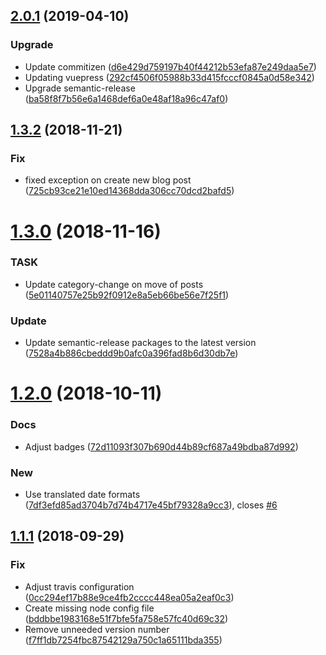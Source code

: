 ## [2.0.1](https://github.com/breadlesscode/neos-blog/compare/v2.0.0...v2.0.1) (2019-04-10)


### Upgrade

* Update commitizen ([d6e429d759197b40f44212b53efa87e249daa5e7](https://github.com/breadlesscode/neos-blog/commit/d6e429d759197b40f44212b53efa87e249daa5e7))
* Updating vuepress ([292cf4506f05988b33d415fcccf0845a0d58e342](https://github.com/breadlesscode/neos-blog/commit/292cf4506f05988b33d415fcccf0845a0d58e342))
* Upgrade semantic-release ([ba58f8f7b56e6a1468def6a0e48af18a96c47af0](https://github.com/breadlesscode/neos-blog/commit/ba58f8f7b56e6a1468def6a0e48af18a96c47af0))

## [1.3.2](https://github.com/breadlesscode/neos-blog/compare/v1.3.1...v1.3.2) (2018-11-21)


### Fix

* fixed exception on create new blog post ([725cb93ce21e10ed14368dda306cc70dcd2bafd5](https://github.com/breadlesscode/neos-blog/commit/725cb93ce21e10ed14368dda306cc70dcd2bafd5))

# [1.3.0](https://github.com/breadlesscode/neos-blog/compare/v1.2.0...v1.3.0) (2018-11-16)


### TASK

* Update category-change on move of posts ([5e01140757e25b92f0912e8a5eb66be56e7f25f1](https://github.com/breadlesscode/neos-blog/commit/5e01140757e25b92f0912e8a5eb66be56e7f25f1))

### Update

* Update semantic-release packages to the latest version ([7528a4b886cbeddd9b0afc0a396fad8b6d30db7e](https://github.com/breadlesscode/neos-blog/commit/7528a4b886cbeddd9b0afc0a396fad8b6d30db7e))

# [1.2.0](https://github.com/breadlesscode/neos-blog/compare/v1.1.1...v1.2.0) (2018-10-11)


### Docs

* Adjust badges ([72d11093f307b690d44b89cf687a49bdba87d992](https://github.com/breadlesscode/neos-blog/commit/72d11093f307b690d44b89cf687a49bdba87d992))

### New

* Use translated date formats ([7df3efd85ad3704b7d74b4717e45bf79328a9cc3](https://github.com/breadlesscode/neos-blog/commit/7df3efd85ad3704b7d74b4717e45bf79328a9cc3)), closes [#6](https://github.com/breadlesscode/neos-blog/issues/6)

## [1.1.1](https://github.com/breadlesscode/neos-blog/compare/v1.1.0...v1.1.1) (2018-09-29)


### Fix

* Adjust travis configuration ([0cc294ef17b88e9ce4fb2cccc448ea05a2eaf0c3](https://github.com/breadlesscode/neos-blog/commit/0cc294ef17b88e9ce4fb2cccc448ea05a2eaf0c3))
* Create missing node config file ([bddbbe1983168e51f7bfe5fa758e57fc40d69c32](https://github.com/breadlesscode/neos-blog/commit/bddbbe1983168e51f7bfe5fa758e57fc40d69c32))
* Remove unneeded version number ([f7ff1db7254fbc87542129a750c1a65111bda355](https://github.com/breadlesscode/neos-blog/commit/f7ff1db7254fbc87542129a750c1a65111bda355))
